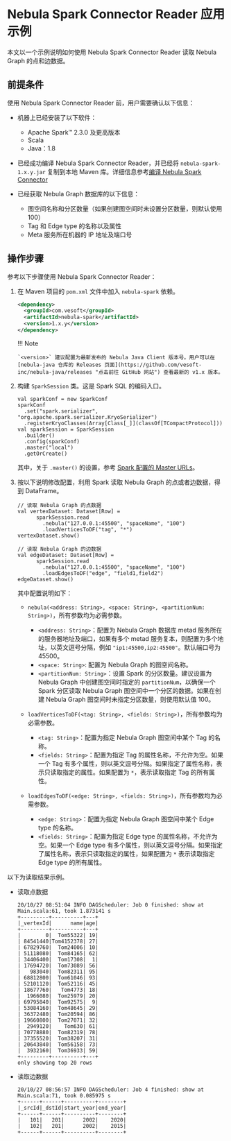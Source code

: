 # Nebula Spark Connector Reader 应用示例

本文以一个示例说明如何使用 Nebula Spark Connector Reader 读取 Nebula Graph 的点和边数据。

## 前提条件

使用 Nebula Spark Connector Reader 前，用户需要确认以下信息：

- 机器上已经安装了以下软件：
  - Apache Spark&trade; 2.3.0 及更高版本
  - Scala
  - Java：1.8

- 已经成功编译 Nebula Spark Connector Reader，并已经将 `nebula-spark-1.x.y.jar` 复制到本地 Maven 库。详细信息参考[编译 Nebula Spark Connector](../sc-ug-compile.md)

- 已经获取 Nebula Graph 数据库的以下信息：
  - 图空间名称和分区数量（如果创建图空间时未设置分区数量，则默认使用 100）
  - Tag 和 Edge type 的名称以及属性
  - Meta 服务所在机器的 IP 地址及端口号

## 操作步骤

参考以下步骤使用 Nebula Spark Connector Reader：

1. 在 Maven 项目的 `pom.xml` 文件中加入 `nebula-spark` 依赖。

    ```xml
    <dependency>
      <groupId>com.vesoft</groupId>
      <artifactId>nebula-spark</artifactId>
      <version>1.x.y</version>
    </dependency>
    ```

    !!! Note

       `<version>` 建议配置为最新发布的 Nebula Java Client 版本号。用户可以在 [nebula-java 仓库的 Releases 页面](https://github.com/vesoft-inc/nebula-java/releases "点击前往 GitHub 网站") 查看最新的 v1.x 版本。

1. 构建 `SparkSession` 类。这是 Spark SQL 的编码入口。

    ```
    val sparkConf = new SparkConf
    sparkConf
      .set("spark.serializer", "org.apache.spark.serializer.KryoSerializer")
      .registerKryoClasses(Array[Class[_]](classOf[TCompactProtocol]))
    val sparkSession = SparkSession
      .builder()
      .config(sparkConf)
      .master("local")
      .getOrCreate()
    ```

    其中，关于 `.master()` 的设置，参考 [Spark 配置的 Master URLs](https://spark.apache.org/docs/latest/submitting-applications.html#master-urls "点击前往 Spark 文档中心")。

2. 按以下说明修改配置，利用 Spark 读取 Nebula Graph 的点或者边数据，得到 DataFrame。

    ```shell
    // 读取 Nebula Graph 的点数据
    val vertexDataset: Dataset[Row] =
          sparkSession.read
            .nebula("127.0.0.1:45500", "spaceName", "100")
            .loadVerticesToDF("tag", "*")
    vertexDataset.show()

    // 读取 Nebula Graph 的边数据
    val edgeDataset: Dataset[Row] =
          sparkSession.read
            .nebula("127.0.0.1:45500", "spaceName", "100")
            .loadEdgesToDF("edge", "field1,field2")
    edgeDataset.show()
    ```

    其中配置说明如下：

    - `nebula(<address: String>, <space: String>, <partitionNum: String>)`，所有参数均为必需参数。

      - `<address: String>`：配置为 Nebula Graph 数据库 metad 服务所在的服务器地址及端口，如果有多个 metad 服务复本，则配置为多个地址，以英文逗号分隔，例如 `"ip1:45500,ip2:45500"`。默认端口号为 45500。
      - `<space: String>`: 配置为 Nebula Graph 的图空间名称。
      - `<partitionNum: String>`：设置 Spark 的分区数量。建议设置为 Nebula Graph 中创建图空间时指定的 `partitionNum`，以确保一个 Spark 分区读取 Nebula Graph 图空间中一个分区的数据。如果在创建 Nebula Graph 图空间时未指定分区数量，则使用默认值 100。

    - `loadVerticesToDF(<tag: String>, <fields: String>)`，所有参数均为必需参数。

      - `<tag: String>`：配置为指定 Nebula Graph 图空间中某个 Tag 的名称。
      - `<fields: String>`：配置为指定 Tag 的属性名称，不允许为空。如果一个 Tag 有多个属性，则以英文逗号分隔。如果指定了属性名称，表示只读取指定的属性。如果配置为 `*`，表示读取指定 Tag 的所有属性。

    - `loadEdgesToDF(<edge: String>, <fields: String>)`，所有参数均为必需参数。

      - `<edge: String>`：配置为指定 Nebula Graph 图空间中某个 Edge type 的名称。
      - `<fields: String>`：配置为指定 Edge type 的属性名称，不允许为空。如果一个 Edge type 有多个属性，则以英文逗号分隔。如果指定了属性名称，表示只读取指定的属性，如果配置为 `*` 表示读取指定 Edge type 的所有属性。

以下为读取结果示例。

- 读取点数据

    ```
    20/10/27 08:51:04 INFO DAGScheduler: Job 0 finished: show at Main.scala:61, took 1.873141 s
    +---------+----------+---+
    |_vertexId|      name|age|
    +---------+----------+---+
    |        0|  Tom55322| 19|
    | 84541440|Tom4152378| 27|
    | 67829760|  Tom24006| 10|
    | 51118080|  Tom84165| 62|
    | 34406400|  Tom17308|  1|
    | 17694720|  Tom73089| 56|
    |   983040|  Tom82311| 95|
    | 68812800|  Tom61046| 93|
    | 52101120|  Tom52116| 45|
    | 18677760|   Tom4773| 18|
    |  1966080|  Tom25979| 20|
    | 69795840|  Tom92575|  9|
    | 53084160|  Tom48645| 29|
    | 36372480|  Tom20594| 86|
    | 19660800|  Tom27071| 32|
    |  2949120|    Tom630| 61|
    | 70778880|  Tom82319| 78|
    | 37355520|  Tom38207| 31|
    | 20643840|  Tom56158| 73|
    |  3932160|  Tom36933| 59|
    +---------+----------+---+
    only showing top 20 rows
    ```

- 读取边数据

    ```
    20/10/27 08:56:57 INFO DAGScheduler: Job 4 finished: show at Main.scala:71, took 0.085975 s
    +------+------+----------+--------+
    |_srcId|_dstId|start_year|end_year|
    +------+------+----------+--------+
    |   101|   201|      2002|    2020|
    |   102|   201|      2002|    2015|
    +------+------+----------+--------+
    ```

